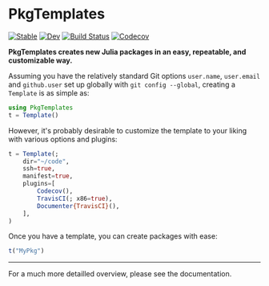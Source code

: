 # PkgTemplates

[![Stable](https://img.shields.io/badge/docs-stable-blue.svg)](https://invenia.github.io/PkgTemplates.jl/stable)
[![Dev](https://img.shields.io/badge/docs-dev-blue.svg)](https://invenia.github.io/PkgTemplates.jl/dev)
[![Build Status](https://travis-ci.org/invenia/PkgTemplates.jl.svg?branch=master)](https://travis-ci.org/invenia/PkgTemplates.jl)
[![Codecov](https://codecov.io/gh/invenia/PkgTemplates.jl/branch/master/graph/badge.svg)](https://codecov.io/gh/invenia/PkgTemplates.jl)

**PkgTemplates creates new Julia packages in an easy, repeatable, and customizable way.**

Assuming you have the relatively standard Git options `user.name`, `user.email` and `github.user` set up globally with `git config --global`, creating a `Template` is as simple as:

```jl
using PkgTemplates
t = Template()
```

However, it's probably desirable to customize the template to your liking with various options and plugins:

```jl
t = Template(;
    dir="~/code",
    ssh=true,
    manifest=true,
    plugins=[
        Codecov(),
        TravisCI(; x86=true),
        Documenter{TravisCI}(),
    ],
)
```

Once you have a template, you can create packages with ease:

```jl
t("MyPkg")
```

---

For a much more detailled overview, please see the documentation.
